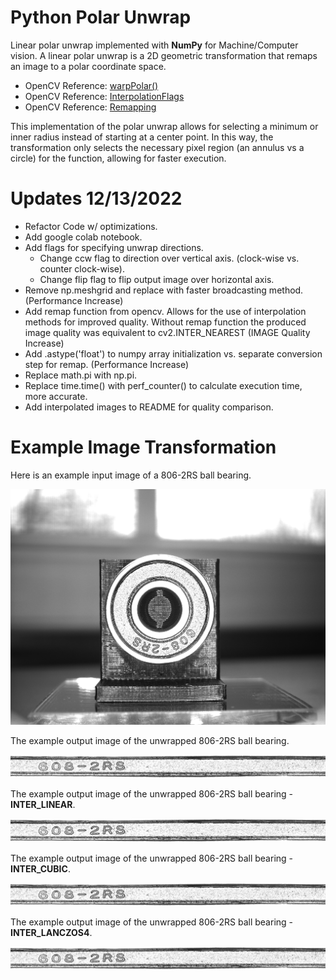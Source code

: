 # Python Polar Unwrap

Linear polar unwrap implemented with **NumPy** for Machine/Computer vision. A linear polar unwrap is a 2D geometric transformation that remaps an image to a polar coordinate space. 

- OpenCV Reference: [warpPolar()](https://docs.opencv.org/3.4/da/d54/group__imgproc__transform.html#ga49481ab24fdaa0ffa4d3e63d14c0d5e4)
- OpenCV Reference: [InterpolationFlags](https://docs.opencv.org/4.x/da/d54/group__imgproc__transform.html#ga5bb5a1fea74ea38e1a5445ca803ff121)
- OpenCV Reference: [Remapping](https://docs.opencv.org/4.x/d1/da0/tutorial_remap.html)

This implementation of the polar unwrap allows for selecting a minimum or inner radius instead of starting at a center point. In this way, the transformation only selects the necessary pixel region (an annulus vs a circle) for the function, allowing for faster execution.

# Updates 12/13/2022
- Refactor Code w/ optimizations.
- Add google colab notebook.
- Add flags for specifying unwrap directions.
  - Change ccw flag to direction over vertical axis. (clock-wise vs. counter clock-wise).
  - Change flip flag to flip output image over horizontal axis.
- Remove np.meshgrid and replace with faster broadcasting method. (Performance Increase)
- Add remap function from opencv. Allows for the use of interpolation methods for improved quality. Without remap function the produced image quality was equivalent to cv2.INTER_NEAREST (IMAGE Quality Increase)
- Add .astype('float') to numpy array initialization vs. separate conversion step for remap. (Performance Increase)
- Replace math.pi with np.pi.
- Replace time.time() with perf_counter() to calculate execution time, more accurate.
- Add interpolated images to README for quality comparison.

# Example Image Transformation

Here is an example input image of a 806-2RS ball bearing. 

![Input Image](Readme_Data/bearing.bmp)

The example output image of the unwrapped 806-2RS ball bearing.

![Output Image](Readme_Data/unwrap.png)

The example output image of the unwrapped 806-2RS ball bearing - **INTER_LINEAR**.

![Output LINEAR Image](Readme_Data/unwrap_LINEAR.png)

The example output image of the unwrapped 806-2RS ball bearing - **INTER_CUBIC**.

![Output CUBIC Image](Readme_Data/unwrap_CUBIC.png)

The example output image of the unwrapped 806-2RS ball bearing - **INTER_LANCZOS4**.

![Output LANCZOS4 Image](Readme_Data/unwrap_LANCZOS4.png)

  